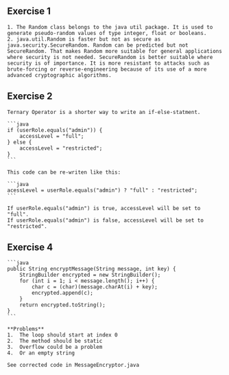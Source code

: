 ## Exercise 1
    1. The Random class belongs to the java util package. It is used to generate pseudo-random values of type integer, float or booleans.
    2. java.util.Random is faster but not as secure as java.security.SecureRandom. Random can be predicted but not SecureRandom. That makes Random more suitable for general applications where security is not needed. SecureRandom is better suitable where security is of importance. It is more resistant to attacks such as brute-forcing or reverse-engineering because of its use of a more advanced cryptographic algorithms.

## Exercise 2
    Ternary Operator is a shorter way to write an if-else-statment.

    ```java
    if (userRole.equals("admin")) {
        accessLevel = "full";
    } else {
        accessLevel = "restricted";
    }   
    ```

    This code can be re-writen like this:

    ```java
    acessLevel = userRole.equals("admin") ? "full" : "restricted";
    ```

    If userRole.equals("admin") is true, accessLevel will be set to "full".
    If userRole.equals("admin") is false, accessLevel will be set to "restricted".

## Exercise 4
    ```java
    public String encryptMessage(String message, int key) {
        StringBuilder encrypted = new StringBuilder();
        for (int i = 1; i < message.length(); i++) {
            char c = (char)(message.charAt(i) + key);
            encrypted.append(c);
        }
        return encrypted.toString();
    }
    ```

    **Problems**
    1.  The loop should start at index 0
    2.  The method should be static
    3.  Overflow could be a problem 
    4.  Or an empty string

    See corrected code in MessageEncryptor.java